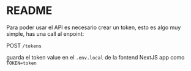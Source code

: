 # README

Para poder usar el API es necesario crear un token, esto es algo muy simple, has una call al enpoint:

POST
```/tokens```

guarda el token value en el ```.env.local``` de la fontend NextJS app como ```TOKEN=token```
